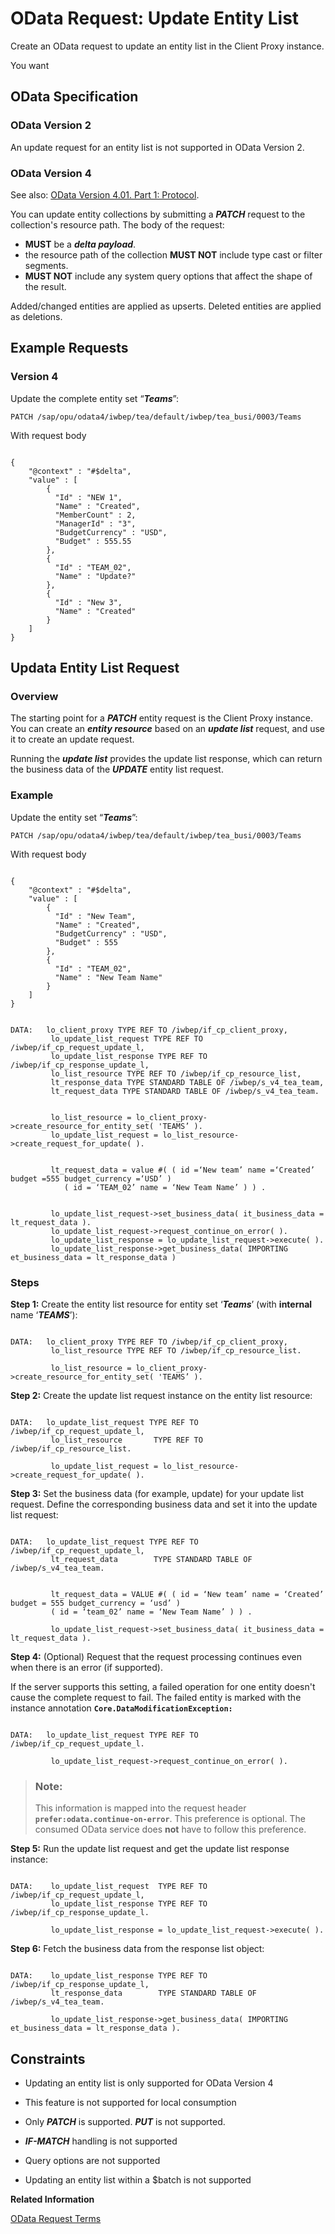 <!-- loio1f353cdf00f44f23bd8a8006bef2cd4e -->

# OData Request: Update Entity List

Create an OData request to update an entity list in the Client Proxy instance.

You want



<a name="loio1f353cdf00f44f23bd8a8006bef2cd4e__section_cg3_vsc_vtb"/>

## OData Specification



### OData Version 2

An update request for an entity list is not supported in OData Version 2.



### OData Version 4

See also: [OData Version 4.01. Part 1: Protocol](https://docs.oasis-open.org/odata/odata/v4.01/odata-v4.01-part1-protocol.html).

You can update entity collections by submitting a ***PATCH*** request to the collection's resource path. The body of the request:

-   **MUST** be a ***delta payload***.
-   the resource path of the collection **MUST NOT** include type cast or filter segments.
-   **MUST NOT** include any system query options that affect the shape of the result.

Added/changed entities are applied as upserts. Deleted entities are applied as deletions.



<a name="loio1f353cdf00f44f23bd8a8006bef2cd4e__section_w5n_ftc_vtb"/>

## Example Requests



### Version 4

Update the complete entity set “***Teams***”:

```
PATCH /sap/opu/odata4/iwbep/tea/default/iwbep/tea_busi/0003/Teams
```

With request body

```

{ 
	"@context" : "#$delta", 
	"value" : [ 
		{ 
		  "Id" : "NEW 1", 
		  "Name" : "Created", 
		  "MemberCount" : 2, 
		  "ManagerId" : "3", 
		  "BudgetCurrency" : "USD",
		  "Budget" : 555.55
		},
		{ 
		  "Id" : "TEAM_02", 
		  "Name" : "Update?" 
		}, 
		{ 
		  "Id" : "New 3", 
		  "Name" : "Created" 
		} 
	] 
}
```



<a name="loio1f353cdf00f44f23bd8a8006bef2cd4e__section_ixg_15c_vtb"/>

## Updata Entity List Request



### Overview

The starting point for a ***PATCH*** entity request is the Client Proxy instance. You can create an ***entity resource*** based on an ***update list*** request, and use it to create an update request.

Running the ***update list*** provides the update list response, which can return the business data of the ***UPDATE*** entity list request.



### Example

Update the entity set “***Teams***”:

```
PATCH /sap/opu/odata4/iwbep/tea/default/iwbep/tea_busi/0003/Teams
```

With request body

```

{ 
	"@context" : "#$delta", 
	"value" : [ 
	    { 
		  "Id" : "New Team",
		  "Name" : "Created",
		  "BudgetCurrency" : "USD",
		  "Budget" : 555 
	    },
		{ 
		  "Id" : "TEAM_02",
		  "Name" : "New Team Name" 
		} 
	] 
}
```

```

DATA:	lo_client_proxy TYPE REF TO /iwbep/if_cp_client_proxy,
         lo_update_list_request TYPE REF TO /iwbep/if_cp_request_update_l,
         lo_update_list_response TYPE REF TO /iwbep/if_cp_response_update_l,
         lo_list_resource TYPE REF TO /iwbep/if_cp_resource_list,
         lt_response_data TYPE STANDARD TABLE OF /iwbep/s_v4_tea_team,
         lt_request_data TYPE STANDARD TABLE OF /iwbep/s_v4_tea_team.


		 lo_list_resource = lo_client_proxy->create_resource_for_entity_set( 'TEAMS’ ).
		 lo_update_list_request = lo_list_resource->create_request_for_update( ).


		 lt_request_data = value #( ( id =‘New team’ name =‘Created’ budget =555 budget_currency =‘USD’ )
		 	( id = ‘TEAM_02’ name = ‘New Team Name’ ) ) .


		 lo_update_list_request->set_business_data( it_business_data = lt_request_data ).
		 lo_update_list_request->request_continue_on_error( ).
		 lo_update_list_response = lo_update_list_request->execute( ).
		 lo_update_list_response->get_business_data( IMPORTING et_business_data = lt_response_data )
```



### Steps

**Step 1:** Create the entity list resource for entity set ‘***Teams***’ \(with **internal** name ‘***TEAMS***’\):

```

DATA:	lo_client_proxy TYPE REF TO /iwbep/if_cp_client_proxy,
		 lo_list_resource TYPE REF TO /iwbep/if_cp_resource_list.

         lo_list_resource = lo_client_proxy->create_resource_for_entity_set( 'TEAMS’ ).
```

**Step 2:** Create the update list request instance on the entity list resource:

```

DATA:	lo_update_list_request TYPE REF TO /iwbep/if_cp_request_update_l,
         lo_list_resource       TYPE REF TO /iwbep/if_cp_resource_list.

		 lo_update_list_request = lo_list_resource->create_request_for_update( ).
```

**Step 3:** Set the business data \(for example, update\) for your update list request. Define the corresponding business data and set it into the update list request:

```

DATA:	lo_update_list_request TYPE REF TO /iwbep/if_cp_request_update_l,
         lt_request_data        TYPE STANDARD TABLE OF /iwbep/s_v4_tea_team.


		 lt_request_data = VALUE #( ( id = ‘New team’ name = ‘Created’ budget = 555 budget_currency = ‘usd’ )
		 ( id = ‘team_02’ name = ‘New Team Name’ ) ) .

		 lo_update_list_request->set_business_data( it_business_data = lt_request_data ).
```

**Step 4:** \(Optional\) Request that the request processing continues even when there is an error \(if supported\).

If the server supports this setting, a failed operation for one entity doesn't cause the complete request to fail. The failed entity is marked with the instance annotation **`Core.DataModificationException:`** 

```

DATA:	lo_update_list_request TYPE REF TO /iwbep/if_cp_request_update_l.

		 lo_update_list_request->request_continue_on_error( ).
```

> ### Note:  
> This information is mapped into the request header **`prefer:odata.continue-on-error`**. This preference is optional. The consumed OData service does **not** have to follow this preference.

**Step 5:** Run the update list request and get the update list response instance:

```

DATA:    lo_update_list_request  TYPE REF TO /iwbep/if_cp_request_update_l,
		 lo_update_list_response TYPE REF TO /iwbep/if_cp_response_update_l.

		 lo_update_list_response = lo_update_list_request->execute( ).
```

**Step 6:** Fetch the business data from the response list object:

```

DATA:    lo_update_list_response TYPE REF TO /iwbep/if_cp_response_update_l,
         lt_response_data        TYPE STANDARD TABLE OF /iwbep/s_v4_tea_team.

		 lo_update_list_response->get_business_data( IMPORTING et_business_data = lt_response_data ).
```



<a name="loio1f353cdf00f44f23bd8a8006bef2cd4e__section_hbp_zxc_vtb"/>

## Constraints

-   Updating an entity list is only supported for OData Version 4

-   This feature is not supported for local consumption

-   Only ***PATCH*** is supported. ***PUT*** is not supported.

-   ***IF-MATCH*** handling is not supported

-   Query options are not supported

-   Updating an entity list within a $batch is not supported


**Related Information**  


[OData Request Terms](odata-request-terms-a3b0e95.md "An overview of some OData Request terminology.")

